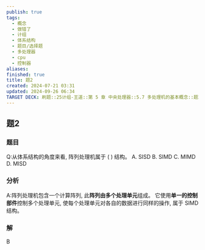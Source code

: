 ```yaml
---
publish: true
tags:
  - 概念
  - 做错了
  - 计组
  - 体系结构
  - 题目/选择题
  - 多处理器
  - cpu
  - 控制器
aliases: 
finished: true
title: 题2
created: 2024-07-21 03:31
updated: 2024-09-26 06:34
TARGET DECK: 刷题::25计组-王道::第 5 章 中央处理器::5.7 多处理机的基本概念::题2
---
```

## 题2
### 题目
Q:从体系结构的角度来看, 阵列处理机属于 ( ) 结构。
A. SISD 
B. SIMD 
C. MIMD 
D. MISD
### 分析
A:阵列处理机包含一个计算阵列, 此**阵列由多个处理单元**组成。
它使用**单一的控制部件**控制多个处理单元, 使每个处理单元对各自的数据进行同样的操作, 属于 SIMD 结构。
### 解
B
<!--ID: 1727368451450-->


